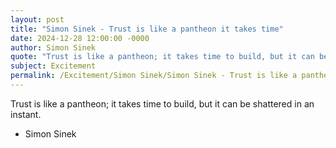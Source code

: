 ```yaml
---
layout: post
title: "Simon Sinek - Trust is like a pantheon it takes time"
date: 2024-12-28 12:00:00 -0000
author: Simon Sinek
quote: "Trust is like a pantheon; it takes time to build, but it can be shattered in an instant."
subject: Excitement
permalink: /Excitement/Simon Sinek/Simon Sinek - Trust is like a pantheon it takes time
---
```


Trust is like a pantheon; it takes time to build, but it can be shattered in an instant.

- Simon Sinek
